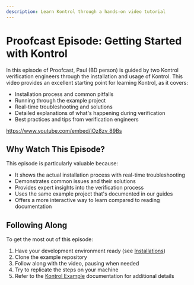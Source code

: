 ```yaml
---
description: Learn Kontrol through a hands-on video tutorial
---
```


# Proofcast Episode: Getting Started with Kontrol

In this episode of Proofcast, Paul (BD person) is guided by two Kontrol verification engineers through the installation and usage of Kontrol. This video provides an excellent starting point for learning Kontrol, as it covers:

- Installation process and common pitfalls
- Running through the example project
- Real-time troubleshooting and solutions
- Detailed explanations of what's happening during verification
- Best practices and tips from verification engineers

https://www.youtube.com/embed/iOz8zv_89Bs

## Why Watch This Episode?

This episode is particularly valuable because:
- It shows the actual installation process with real-time troubleshooting
- Demonstrates common issues and their solutions
- Provides expert insights into the verification process
- Uses the same example project that's documented in our guides
- Offers a more interactive way to learn compared to reading documentation

## Following Along

To get the most out of this episode:
1. Have your development environment ready (see [Installations](../overview/readme/installations.md))
2. Clone the example repository
3. Follow along with the video, pausing when needed
4. Try to replicate the steps on your machine
5. Refer to the [Kontrol Example](../guides/kontrol-example/README.md) documentation for additional details